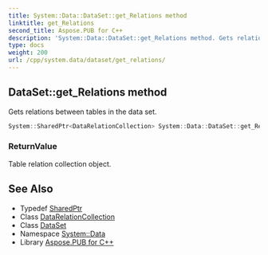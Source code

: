 ```yaml
---
title: System::Data::DataSet::get_Relations method
linktitle: get_Relations
second_title: Aspose.PUB for C++
description: 'System::Data::DataSet::get_Relations method. Gets relations between tables in the data set in C++.'
type: docs
weight: 200
url: /cpp/system.data/dataset/get_relations/
---
```

## DataSet::get_Relations method


Gets relations between tables in the data set.

```cpp
System::SharedPtr<DataRelationCollection> System::Data::DataSet::get_Relations()
```


### ReturnValue

Table relation collection object.

## See Also

* Typedef [SharedPtr](../../../system/sharedptr/)
* Class [DataRelationCollection](../../datarelationcollection/)
* Class [DataSet](../)
* Namespace [System::Data](../../)
* Library [Aspose.PUB for C++](../../../)
